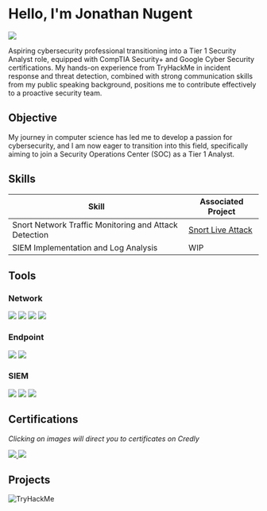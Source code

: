 # Hello, I'm Jonathan Nugent
<a href="https://linkedin.com/in/jonathan-nugent007"><img src="https://img.shields.io/badge/-LinkedIn-0072b1?&style=for-the-badge&logo=linkedin&logoColor=white" /></a>

Aspiring cybersecurity professional transitioning into a Tier 1 Security Analyst role, equipped with CompTIA Security+ and Google Cyber Security certifications. My hands-on experience from TryHackMe in incident response and threat detection, combined with strong communication skills from my public speaking background, positions me to contribute effectively to a proactive security team.

## Objective

My journey in computer science has led me to develop a passion for cybersecurity, and I am now eager to transition into this field, specifically aiming to join a Security Operations Center (SOC) as a Tier 1 Analyst.

## Skills


| Skill                                         | Associated Project         |
|-----------------------------------------------|----------------------------|
| Snort Network Traffic Monitoring and Attack Detection |<a href="https://github.com/Jnug3/Network-Projects/blob/main/README.md">Snort Live Attack</a> |
| SIEM Implementation and Log Analysis | WIP|

## Tools

### Network
<div>
    <img src="https://img.shields.io/badge/-Wireshark-1679A7?&style=for-the-badge&logo=Wireshark&logoColor=white" />
    <img src="https://img.shields.io/badge/-Suricata-EF3B2D?&style=for-the-badge&logo=Suricata&logoColor=white" />
    <img src="https://img.shields.io/badge/-Zeek-777BB4?&style=for-the-badge&logo=Zeek&logoColor=white" />
    <img src="https://img.shields.io/badge/-Snort-FF69B4?&style=for-the-badge&logo=Snort&logoColor=white" />

</div>

### Endpoint
<div>
    <img src="https://img.shields.io/badge/-Microsoft_Defender_for_Endpoint-00A4EF?&style=for-the-badge&logo=Microsoft&logoColor=white" />
    <img src="https://img.shields.io/badge/-Velociraptor-4B275F?&style=for-the-badge&logo=Velociraptor&logoColor=white" />
</div>

### SIEM
<div>
    <img src="https://img.shields.io/badge/-Microsoft_Sentinel-0078D4?&style=for-the-badge&logo=Microsoft&logoColor=white" />
    <img src="https://img.shields.io/badge/-Splunk-000000?&style=for-the-badge&logo=Splunk&logoColor=white" />
    <img src="https://img.shields.io/badge/-Elastic-005571?&style=for-the-badge&logo=Elastic&logoColor=white" />
</div>

## Certifications
*Clicking on images will direct you to certificates on Credly*
<div>
<a href="https://www.credly.com/badges/f5fe29ec-1a9c-488e-93ce-346676eb2806/linked_in_profile"><img src="https://img.shields.io/badge/-Security%2B-FF0000?&style=for-the-badge&logo=CompTIA&logoColor=white"> </a>
<a href="https://www.credly.com/badges/c9e6dde8-070a-419c-83cd-0695b21a0649/linked_in_profile"><img src="https://img.shields.io/badge/-Google%20Cyber%20Security%20Certification-001F3F?&style=for-the-badge&logo=Google&logoColor=white"> </a>



## Projects
</div>
<img src="https://tryhackme-badges.s3.amazonaws.com/Jnug3.png?style=flat&cache-control=nocache" alt="TryHackMe"><a href="https://tryhackme.com/p/Jnug3"></a>


